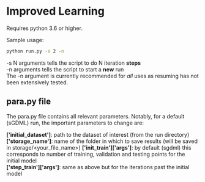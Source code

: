 
# Improved Learning

Requires python 3.6 or higher.

Sample usage:
```bash
python run.py -s 2 -n
```

-s N arguments tells the script to do N iteration **steps**  
-n arguments tells the script to start a **new** run  
The -n argument is currently recommended for *all* uses as resuming has not been extensively tested.


## para.py file

The para.py file contains all relevant parameters. Notably, for a default (sGDML) run, the important parameters to change are:

**\['initial_dataset'\]**: path to the dataset of interest (from the run directory)
**\['storage_name'\]**: name of the folder in which to save results (will be saved in storage/<your_file_name>)
**\['init_train'\]\['args'\]**: by default (sgdml) this corresponds to number of training, validation and testing points for the initial model  
**\['step_train'\]\['args'\]**: same as above but for the iterations past the initial model  


